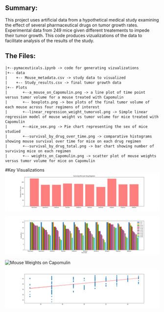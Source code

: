 ## Summary:
This project uses artificial data from a hypothetical medical study examining the effect of several pharmaceutical drugs on tumor growth rates. Experimental data from 249 mice given different treatements to impede their tumor growth. This code produces vizualizations of the data to facilitate analysis of the results of the study.

## The Files:
```
|+--pymaceuticals.ipynb -> code for generating vizualizations
|+-- data
|    +-- Mouse_metadata.csv -> study data to visualized
|    +-- Study_results.csv -> final tumor growth data
|+-- Plots
|       +--a_mouse_on_Capomulin.png -> a line plot of time point versus tumor volume for a mouse treated with Capomulin
|       +-- boxplots.png -> box plots of the final tumor volume of each mouse across four regimens of interest
|       +--linear_regression_weight_tumorvol.png -> Simple linear regression model of mouse weight vs tumor volume for mice treated with Capomulin
|       +--mice_sex.png -> Pie chart representing the sex of mice studied
|       +--survival_by_drug_over_time.png -> comparative histograms showing mouse survival over time for mice on each drug regimen
|       +--survival_by_drug_total.png -> bar chart showing number of surviving mice on each regimen
|       +-- weights_on_Capomulin.png -> scatter plot of mouse weights versus tumor volume for mice on Capomulin
```
#Key Visualizations
![Most Promising Drugs](Plots/survival_by_drug_total.png)

![Survival Over Time Comparison](Plots/survival_by_drug_over_time.png)

![Mouse Weights on Capomulin](Plots/weights_on_Capomulin.png)

![Tumor Volume Regression](Plots/linear_regression_weight_tumorvol.png)

